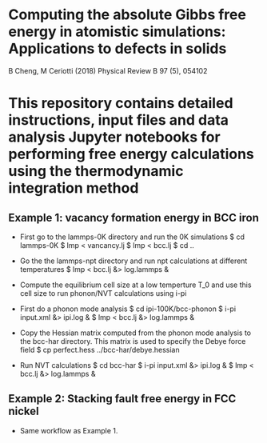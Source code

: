 # Computing the absolute Gibbs free energy in atomistic simulations: Applications to defects in solids
B Cheng, M Ceriotti (2018)
Physical Review B 97 (5), 054102

# This repository contains detailed instructions, input files and data analysis Jupyter notebooks for performing free energy calculations using the thermodynamic integration method

## Example 1: vacancy formation energy in BCC iron

* First go to the lammps-0K directory and run the 0K simulations
$ cd lammps-0K
$ lmp < vancancy.lj
$ lmp < bcc.lj
$ cd ..

* Go the the lammps-npt directory and run npt calculations at different temperatures
$ lmp < bcc.lj &> log.lammps &

* Compute the equilibrium cell size at a low temperture T_0 and use this cell size to run phonon/NVT calculations using i-pi

* First do a phonon mode analysis
$ cd ipi-100K/bcc-phonon
$ i-pi input.xml &> ipi.log &
$ lmp < bcc.lj &> log.lammps &

* Copy the Hessian matrix computed from the phonon mode analysis to the bcc-har directory. This matrix is used to specify the Debye force field
$ cp perfect.hess ../bcc-har/debye.hessian

* Run NVT calculations
$ cd bcc-har
$ i-pi input.xml &> ipi.log &
$ lmp < bcc.lj &> log.lammps &

## Example 2: Stacking fault free energy in FCC nickel

* Same workflow as Example 1.
